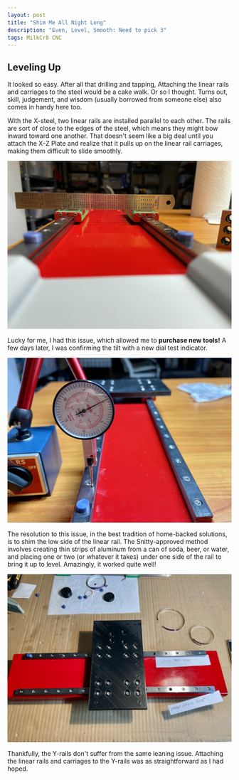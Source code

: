 ```yaml
---
layout: post
title: "Shim Me All Night Long"
description: "Even, Level, Smooth: Need to pick 3"
tags: MilkCr8 CNC
---
```


## Leveling Up

It looked so easy.  After all that drilling and tapping, Attaching the linear rails and carriages to the steel would be a cake walk.  Or so I thought.  Turns out, skill, judgement, and wisdom (usually borrowed from someone else) also comes in handy here too.

With the X-steel, two linear rails are installed parallel to each other.  The rails are sort of close to the edges of the steel, which means they might bow inward toward one another.  That doesn't seem like a big deal until you attach the X-Z Plate and realize that it pulls up on the linear rail carriages, making them difficult to slide smoothly.

![MilkCr8 CNC frame](/assets/images/Tilt1.jpeg)

Lucky for me, I had this issue, which allowed me to **purchase new tools!**  A few days later, I was confirming the tilt with a new dial test indicator.  

![MilkCr8 CNC frame](/assets/images/DialTest.jpeg)

The resolution to this issue, in the best tradition of home-backed solutions, is to shim the low side of the linear rail.  The Snitty-approved method involves creating thin strips of aluminum from a can of soda, beer, or water, and placing one or two (or whatever it takes) under one side of the rail to bring it up to level.  Amazingly, it worked quite well!

![MilkCr8 CNC frame](/assets/images/Shim1.jpeg)

Thankfully, the Y-rails don't suffer from the same leaning issue.  Attaching the linear rails and carriages to the Y-rails was as straightforward as I had hoped.



